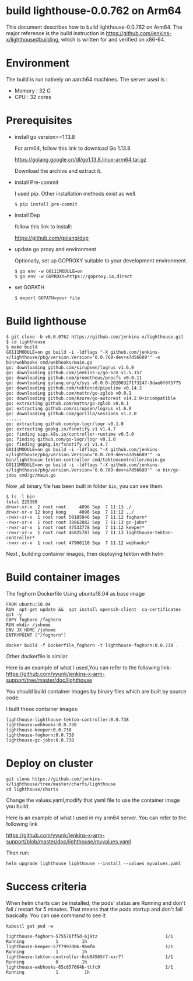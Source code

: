 # build lighthouse-0.0.762 on Arm64 

This document describes how to build lighthouse-0.0.762 on Arm64. The major reference is the build instruction in https://github.com/jenkins-x/lighthouse#building, which is written for and verified on x86-64.

# Environment
The build is run natively on aarch64 machines. The server used is :

- Memory : 32 G
- CPU : 32 cores

# Prerequisites
* install go version>=1.13.8

  For arm64, follow this link to download Go 1.13.8 

  https://golang.google.cn/dl/go1.13.8.linux-arm64.tar.gz

  Download the archive and extract it.

* install Pre-commit

  I used pip. Other installation methods exist as well.

  `$ pip install pre-commit`

* install Dep

  follow this link to install:

  https://github.com/golang/dep

* update go proxy and environment

  Optionally, set up GOPROXY suitable to your development environment.

  ```
  $ go env -w GO111MODULE=on
  $ go env -w GOPROXY=https://goproxy.io,direct
  ```

* set GOPATH

  `$ export GOPATH=your file`

# Build lighthouse

```shell
$ git clone -b v0.0.0762 https://github.com/jenkins-x/lighthouse.git
$ cd lighthouse
$ make build 
GO111MODULE=on go build -i -ldflags "-X github.com/jenkins-x/lighthouse/pkg/version.Version='0.0.769-dev+a7d56689'" -o bin/webhooks cmd/webhooks/main.go
go: downloading github.com/sirupsen/logrus v1.6.0
go: downloading github.com/jenkins-x/go-scm v1.5.157
go: downloading github.com/prometheus/procfs v0.0.11
go: downloading golang.org/x/sys v0.0.0-20200327173247-9dae0f8f5775
go: downloading github.com/tektoncd/pipeline v0.14.2
go: downloading github.com/mattn/go-zglob v0.0.1
go: downloading github.com/Azure/go-autorest v14.2.0+incompatible
go: extracting github.com/mattn/go-zglob v0.0.1
go: extracting github.com/sirupsen/logrus v1.6.0
go: downloading github.com/gorilla/sessions v1.2.0
......
go: extracting github.com/go-logr/logr v0.1.0
go: extracting gopkg.in/fsnotify.v1 v1.4.7
go: finding sigs.k8s.io/controller-runtime v0.5.0
go: finding github.com/go-logr/logr v0.1.0
go: finding gopkg.in/fsnotify.v1 v1.4.7
GO111MODULE=on go build -i -ldflags "-X github.com/jenkins-x/lighthouse/pkg/version.Version='0.0.769-dev+a7d56689'" -o bin/lighthouse-tekton-controller cmd/tektoncontroller/main.go
GO111MODULE=on go build -i -ldflags "-X github.com/jenkins-x/lighthouse/pkg/version.Version='0.0.769-dev+a7d56689'" -o bin/gc-jobs cmd/gc/main.go
```

Now ,all binary file has been built in folder `bin`, you can see them.

```
$ ls -l bin
total 225308
drwxr-xr-x  2 root root     4096 Sep  7 11:13 ./
drwxr-xr-x 12 kong kong     4096 Sep  7 11:12 ../
-rwxr-xr-x  1 root root 50185946 Sep  7 11:12 foghorn*
-rwxr-xr-x  1 root root 38862882 Sep  7 11:13 gc-jobs*
-rwxr-xr-x  1 root root 47533778 Sep  7 11:12 keeper*
-rwxr-xr-x  1 root root 46825787 Sep  7 11:13 lighthouse-tekton-controller*
-rwxr-xr-x  1 root root 47966110 Sep  7 11:12 webhooks*
```

Next , building container images, then deploying tekton  with helm
# Build container images 
The foghorn Dockerfile
Using ubuntu18.04 as base image

```
FROM ubuntu:18.04
RUN  apt-get update &&  apt install openssh-client  ca-certificates git -y
COPY foghorn /foghorn
RUN mkdir /jxhome
ENV JX_HOME /jxhome
ENTRYPOINT ["/foghorn"]
```

```
docker build -f Dockerfile_foghorn -t lighthouse-foghorn:0.0.738 .
```



Other dockerfile is similar.

Here is an example of what I used,You can refer to the following link: https://github.com/yyunk/jenkins-x-arm-support/tree/master/doc/lighthouse

You should build container images by binary files which are built by source code.

I built these container images:

```
lighthouse-lighthouse-tekton-controller:0.0.738
lighthouse-webhooks:0.0.738
lighthouse-keeper:0.0.738
lighthouse-foghorn:0.0.738
lighthouse-gc-jobs:0.0.738
```

# Deploy on cluster

```
git clone https://github.com/jenkins-x/lighthouse/tree/master/charts/lighthouse
cd lighthouse/charts
```

Change the values.yaml,modify that yaml file to use the container image you build.

Here is an example of what I used in my arm64 server. You can refer to the following link

https://github.com/yyunk/jenkins-x-arm-support/blob/master/doc/lighthouse/myvalues.yaml

Then run:

`helm upgrade lighthouse lighthouse --install --values myvalues.yaml`

# Success criteria
When helm charts can be installed, the pods' status are Running and don't fail / restart for 5 minutes. That means that the pods startup and don't fail basically.
You can use command to see it 

`kubectl get pod -w`

```
lighthouse-foghorn-575576ff5d-6j9tz                          1/1     Running            1         1h
lighthouse-keeper-57f7997d86-9bmfm                           1/1     Running            1         1h
lighthouse-tekton-controller-6cb84565f7-xxr7f                1/1     Running            0         1h
lighthouse-webhooks-65c857664b-ttfc9                         1/1     Running            1          1h
```

